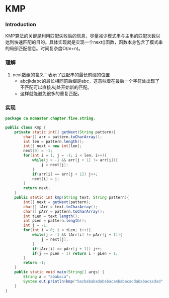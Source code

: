 # KMP

### Introduction
KMP算法的关键是利用匹配失败后的信息，尽量减少模式串与主串的匹配次数以达到快速匹配的目的。具体实现就是实现一个next()函数，函数本身包含了模式串的局部匹配信息。时间复杂度O(m+n)。

### 理解
1. next数组的含义：表示了匹配串的最长前缀的位置
	* abcjkdabc的最长相同前后缀是abc，这意味着在最后一个字符处出现了不匹配可以直接从j处开始新的匹配。
	* 这样就能避免很多的重复匹配。

### 实现
```Java
package ca.mcmaster.chapter.five.string;

public class Kmp {
	private static int[] getNext(String pattern){
		char[] arr = pattern.toCharArray();
		int len = pattern.length();
		int[] next = new int[len];
		next[0] = -1;
		for(int i = 1, j = -1; i < len; i++){
			while(j > -1 && arr[j + 1] != arr[i]){
				j = next[j];
			}
			if(arr[i] == arr[j + 1]) j++;
			next[i] = j;
		}
		return next;
	}
	public static int kmp(String text, String pattern){
		int[] next = getNext(pattern);
		char[] tArr = text.toCharArray();
		char[] pArr = pattern.toCharArray();
		int tLen = text.length();
		int pLen = pattern.length();
		int j = -1;
		for(int i = 0; i < tLen; i++){
			while(j > -1 && tArr[i] != pArr[j + 1]){
				j = next[j];
			}
			if(tArr[i] == pArr[j + 1]) j++;
			if(j == pLen - 1) return i - pLen + 1;
		}
		return -1;
	}
	public static void main(String[] args) {
		String a = "ababaca";
		System.out.println(kmp("bacbababadababacambabacaddababacasdsd", a));
	}
}
```
